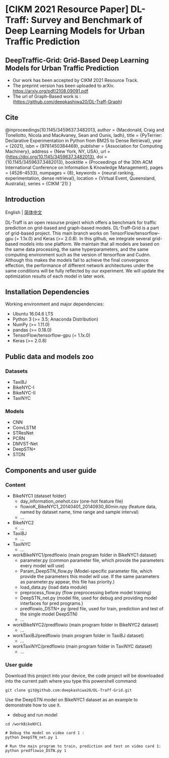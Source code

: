 # [CIKM 2021 Resource Paper] DL-Traff: Survey and Benchmark of Deep Learning Models for Urban Traffic Prediction
## DeepTraffic-Grid: Grid-Based Deep Learning Models for Urban Traffic Prediction

* Our work has been accepted by CIKM 2021 Resource Track.
* The preprint version has been uploaded to arXiv. https://arxiv.org/pdf/2108.09091.pdf
* The url of Graph-Based work is : (https://github.com/deepkashiwa20/DL-Traff-Graph)

## Cite
@inproceedings{10.1145/3459637.3482013,
author = {Macdonald, Craig and Tonellotto, Nicola and MacAvaney, Sean and Ounis, Iadh},
title = {PyTerrier: Declarative Experimentation in Python from BM25 to Dense Retrieval},
year = {2021},
isbn = {9781450384469},
publisher = {Association for Computing Machinery},
address = {New York, NY, USA},
url = {https://doi.org/10.1145/3459637.3482013},
doi = {10.1145/3459637.3482013},
booktitle = {Proceedings of the 30th ACM International Conference on Information & Knowledge Management},
pages = {4526–4533},
numpages = {8},
keywords = {neural ranking, experimentation, dense retrieval},
location = {Virtual Event, Queensland, Australia},
series = {CIKM '21}
}

## Introduction
English | [简体中文](README_zh-CN.md)

DL-Traff is an open resourse project which offers a benchmark for traffic prediction on grid-based and graph-based models. DL-Traff-Grid is a part of grid-based project. This main branch works on TensorFlow/tensorflow-gpu (= 1.1x.0) and Keras (>= 2.0.8). In this github, we integrate several grid-based models into one platform. We maintain that all models are based on the same data processing, the same hyperparameters, and the same computing environment such as the version of tensorflow and Cudnn. Although this makes the models fail to achieve the final convergence effection, the performance of different network architectures under the same conditions will be fully reflected by our experiment. We will update the optimization results of each model in later work.

## Installation Dependencies
Working environment and major dependencies:
* Ubuntu 16.04.6 LTS
* Python 3 (>= 3.5; Anaconda Distribution)
* NumPy (>= 1.11.0)
* pandas (>= 0.18.0)
* TensorFlow/tensorflow-gpu (= 1.1x.0)
* Keras (>= 2.0.8)

## Public data and models zoo
### Datasets
* TaxiBJ
* BikeNYC-I
* BikeNYC-II
* TaxiNYC

### Models
* CNN
* ConvLSTM
* STResNet
* PCRN
* DMVST-Net
* DeepSTN+
* STDN

## Components and user guide

### Content
* BikeNYC1  (dataset folder)
  * day_information_onehot.csv  (one-hot feature file)
  * flowioK_BikeNYC1_20140401_20140930_60min.npy  (feature data, named by dataset name, time range and sample interval)
  * ...
* BikeNYC2
  * ...
* TaxiBJ
  * ...
* TaxiNYC
  * ...
* workBikeNYC1/predflowio  (main program folder in BikeNYC1 dataset)
  * parameter.py  (common parameter file, which provide the parameters every model will use)
  * Param_DeepSTN_flow.py  (Model-specific parameter file, which provide the parameters this model will use. If the same parameters as parameter.py appear, this file has priority.)
  * load_data.py  (load data module)
  * preprocess_flow.py  (flow preprocessing before model training)
  * DeepSTN_net.py  (model file, used for debug and providing model interfaces for pred programs.)
  * predflowio_DSTN+.py (pred file, used for train, prediction and test of the single model DeepSTN)
  * ...
* workBikeNYC2/predflowio (main program folder in BikeNYC2 dataset)
  * ...
* workTaxiBJ/predflowio (main program folder in TaxiBJ dataset)
  * ...
* workTaxiNYC/predflowio (main program folder in TaxiNYC dataset)
  * ...
### User guide
Download this project into your device, the code project will be downloaded into the current path where you type this powershell command:
```
git clone git@github.com:deepkashiwa20/DL-Traff-Grid.git
```

Use the DeepSTN model on BikeNYC1 dataset as an example to demonstrate how to use it. 

* debug and run model
```
cd /workBikeNYC1

# Debug the model on video card 1 :
python DeepSTN_net.py 1

# Run the main program to train, prediction and test on video card 1:
python predflowio_DSTN.py 1

```




